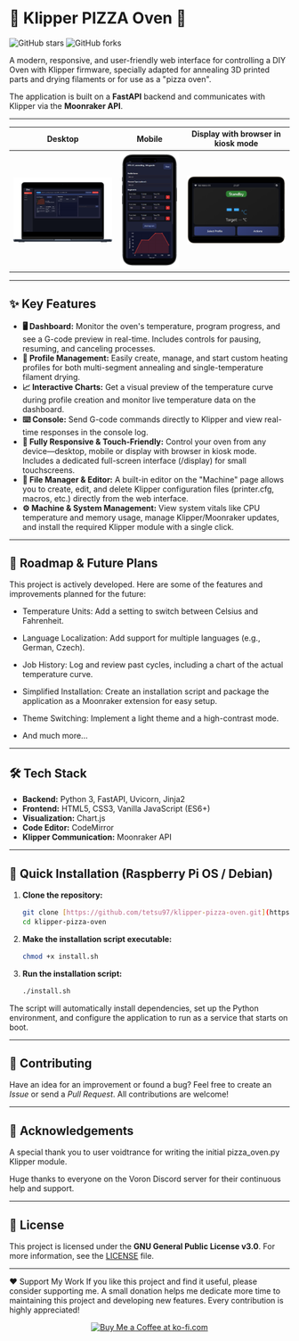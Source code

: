# 🍕 Klipper PIZZA Oven 🍕

![GitHub stars](https://img.shields.io/github/stars/tetsu97/klipper-pizza-oven?style=social)
![GitHub forks](https://img.shields.io/github/forks/tetsu97/klipper-pizza-oven?style=social)


A modern, responsive, and user-friendly web interface for controlling a DIY Oven with Klipper firmware, specially adapted for annealing 3D printed parts and drying filaments or for use as a "pizza oven".

The application is built on a **FastAPI** backend and communicates with Klipper via the **Moonraker API**.

---

| Desktop | Mobile | Display with browser in kiosk mode |
| :---: | :---: | :---: |
| ![Dashboard View](/docs/images/preview1.png) | ![Profiles View](./docs/images/preview2.png) | ![Profiles View](./docs/images/preview3.png) |


---

## ✨ Key Features

* **🖥️ Dashboard:** Monitor the oven's temperature, program progress, and see a G-code preview in real-time. Includes controls for pausing, resuming, and canceling processes.
* **📂 Profile Management:** Easily create, manage, and start custom heating profiles for both multi-segment annealing and single-temperature filament drying.
* **📈 Interactive Charts:** Get a visual preview of the temperature curve during profile creation and monitor live temperature data on the dashboard.
* **⌨️ Console:** Send G-code commands directly to Klipper and view real-time responses in the console log.
* **📱 Fully Responsive & Touch-Friendly:** Control your oven from any device—desktop, mobile or display with browser in kiosk mode. Includes a dedicated full-screen interface (/display) for small touchscreens.
* **📝 File Manager & Editor:** A built-in editor on the "Machine" page allows you to create, edit, and delete Klipper configuration files (printer.cfg, macros, etc.) directly from the web interface.
* **⚙️ Machine & System Management:** View system vitals like CPU temperature and memory usage, manage Klipper/Moonraker updates, and install the required Klipper module with a single click.

---

## 🚀 Roadmap & Future Plans

This project is actively developed. Here are some of the features and improvements planned for the future:

* Temperature Units: Add a setting to switch between Celsius and Fahrenheit.

* Language Localization: Add support for multiple languages (e.g., German, Czech).

* Job History: Log and review past cycles, including a chart of the actual temperature curve.

* Simplified Installation: Create an installation script and package the application as a Moonraker extension for easy setup.

* Theme Switching: Implement a light theme and a high-contrast mode.

* And much more...

---

## 🛠️ Tech Stack

* **Backend:** Python 3, FastAPI, Uvicorn, Jinja2
* **Frontend:** HTML5, CSS3, Vanilla JavaScript (ES6+)
* **Visualization:** Chart.js
* **Code Editor:** CodeMirror
* **Klipper Communication:** Moonraker API

---

## 🚀 Quick Installation (Raspberry Pi OS / Debian)

1.  **Clone the repository:**
    ```bash
    git clone [https://github.com/tetsu97/klipper-pizza-oven.git](https://github.com/tetsu97/klipper-pizza-oven.git)
    cd klipper-pizza-oven
    ```

2.  **Make the installation script executable:**
    ```bash
    chmod +x install.sh
    ```

3.  **Run the installation script:**
    ```bash
    ./install.sh
    ```

The script will automatically install dependencies, set up the Python environment, and configure the application to run as a service that starts on boot.

---

## 🤝 Contributing

Have an idea for an improvement or found a bug? Feel free to create an *Issue* or send a *Pull Request*. All contributions are welcome!

---

## 🙏 Acknowledgements

A special thank you to user voidtrance for writing the initial pizza_oven.py Klipper module.

Huge thanks to everyone on the Voron Discord server for their continuous help and support.

---

## 📄 License

This project is licensed under the **GNU General Public License v3.0**. For more information, see the [LICENSE](LICENSE) file.

---

❤️ Support My Work
If you like this project and find it useful, please consider supporting me. A small donation helps me dedicate more time to maintaining this project and developing new features. Every contribution is highly appreciated!


<div align="center">
<a href="https://ko-fi.com/tetsu97" target="_blank">
<img src="https://storage.ko-fi.com/cdn/opengraph_assets/default_creator_og/hz_profile_page.png" alt="Buy Me a Coffee at ko-fi.com" style="height: 150px !important; width: auto !important;">
</a>
</div>
